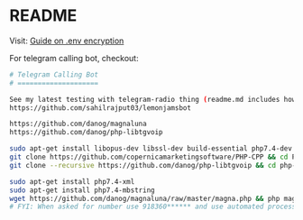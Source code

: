 # README

Visit: [Guide on .env encryption](https://github.com/sahilrajput03/devopswithkubernetes/tree/main/learn-sops#encrypting-decrypting-env-file)

For telegram calling bot, checkout:

```bash
# Telegram Calling Bot
# ====================

See my latest testing with telegram-radio thing (readme.md includes how to use):
https://github.com/sahilrajput03/lemonjamsbot

https://github.com/danog/magnaluna
https://github.com/danog/php-libtgvoip

sudo apt-get install libopus-dev libssl-dev build-essential php7.4-dev php7.4
git clone https://github.com/copernicamarketingsoftware/PHP-CPP && cd PHP-CPP && make -j$(nproc) && sudo make install && cd ..
git clone --recursive https://github.com/danog/php-libtgvoip && cd php-libtgvoip && make && sudo make install

sudo apt-get install php7.4-xml
sudo apt-get install php7.4-mbstring
wget https://github.com/danog/magnaluna/raw/master/magna.php && php magna.php
# FYI: When asked for number use 918360****** and use automated process to login instead of using the user api and api_tokens.
```
